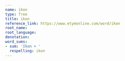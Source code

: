 ```yaml
---
name: ikon
type: free
title: ikon
reference_link: https://www.etymonline.com/word/ikon
root_name: 
root_language: 
denotation: 
word_sums:
- sum: 'Ikon + '
  respelling: ikon
---
```


